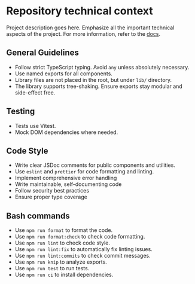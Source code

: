 # Repository technical context

Project description goes here. Emphasize all the important technical aspects of the project.
For more information, refer to the [docs](https://docs.github.com/en/copilot/how-tos/custom-instructions/adding-repository-custom-instructions-for-github-copilot).

## General Guidelines

- Follow strict TypeScript typing. Avoid `any` unless absolutely necessary.
- Use named exports for all components.
- Library files are not placed in the root, but under `lib/` directory.
- The library supports tree-shaking. Ensure exports stay modular and side-effect free.

## Testing

- Tests use Vitest.
- Mock DOM dependencies where needed.

## Code Style

- Write clear JSDoc comments for public components and utilities.
- Use `eslint` and `prettier` for code formatting and linting.
- Implement comprehensive error handling
- Write maintainable, self-documenting code
- Follow security best practices
- Ensure proper type coverage

## Bash commands
- Use `npm run format` to format the code.
- Use `npm run format:check` to check code formatting.
- Use `npm run lint` to check code style.
- Use `npm run lint:fix` to automatically fix linting issues.
- Use `npm run lint:commits` to check commit messages.
- Use `npm run knip` to analyze exports.
- Use `npm run test` to run tests.
- Use `npm run ci` to install dependencies.
